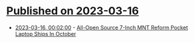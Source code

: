 # [Published on 2023-03-16](index.md)

* [2023-03-16, 00:02:00](https://news.slashdot.org/story/23/03/15/2043243/all-open-source-7-inch-mnt-reform-pocket-laptop-ships-in-october?utm_source=rss1.0mainlinkanon&utm_medium=feed) - [All-Open Source 7-Inch MNT Reform Pocket Laptop Ships In October](https://news.slashdot.org/story/23/03/15/2043243/all-open-source-7-inch-mnt-reform-pocket-laptop-ships-in-october?utm_source=rss1.0mainlinkanon&utm_medium=feed)

